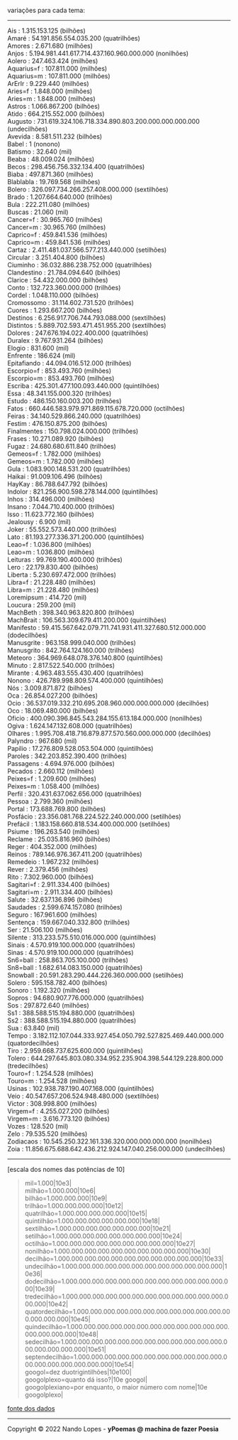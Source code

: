 variações para cada tema:  ___  Ais : 1.315.153.125 (bilhões)  Amaré : 54.191.856.554.035.200 (quatrilhões)  Amores : 2.671.680 (milhões)  Anjos : 5.194.981.441.617.714.437.160.960.000.000 (nonilhões)  Aolero : 247.463.424 (milhões)  Aquarius=f : 107.811.000 (milhões)  Aquarius=m : 107.811.000 (milhões)  ArErIr : 9.229.440 (milhões)  Aries=f : 1.848.000 (milhões)  Aries=m : 1.848.000 (milhões)  Astros : 1.066.867.200 (bilhões)  Atido : 664.215.552.000 (bilhões)  Augusto : 731.619.324.106.718.334.890.803.200.000.000.000.000 (undecilhões)  Avevida : 8.581.511.232 (bilhões)  Babel : 1 (nonono)  Batismo : 32.640 (mil)  Beaba : 48.009.024 (milhões)  Becos : 298.456.756.332.134.400 (quatrilhões)  Biaba : 497.871.360 (milhões)  Blablabla : 19.769.568 (milhões)  Bolero : 326.097.734.266.257.408.000.000 (sextilhões)  Brado : 1.207.664.640.000 (trilhões)  Bula : 222.211.080 (milhões)  Buscas : 21.060 (mil)  Cancer=f : 30.965.760 (milhões)  Cancer=m : 30.965.760 (milhões)  Caprico=f : 459.841.536 (milhões)  Caprico=m : 459.841.536 (milhões)  Cartaz : 2.411.481.037.566.577.213.440.000 (setilhões)  Circular : 3.251.404.800 (bilhões)  Ciuminho : 36.032.886.238.752.000 (quatrilhões)  Clandestino : 21.784.094.640 (bilhões)  Clarice : 54.432.000.000 (bilhões)  Conto : 132.723.360.000.000 (trilhões)  Cordel : 1.048.110.000 (bilhões)  Cromossomo : 31.114.602.731.520 (trilhões)  Cuores : 1.293.667.200 (bilhões)  Destinos : 6.256.917.706.744.793.088.000 (sextilhões)  Distintos : 5.889.702.593.471.451.955.200 (sextilhões)  Dolores : 247.676.194.022.400.000 (quatrilhões)  Duralex : 9.767.931.264 (bilhões)  Elogio : 831.600 (mil)  Enfrente : 186.624 (mil)  Epitafiando : 44.094.016.512.000 (trilhões)  Escorpio=f : 853.493.760 (milhões)  Escorpio=m : 853.493.760 (milhões)  Escriba : 425.301.477.100.093.440.000 (quintilhões)  Essa : 48.341.155.000.320 (trilhões)  Estudo : 486.150.160.003.200 (trilhões)  Fatos : 660.446.583.979.971.869.115.678.720.000 (octilhões)  Feiras : 34.140.529.866.240.000 (quatrilhões)  Festim : 476.150.875.200 (bilhões)  Finalmentes : 150.798.024.000.000 (trilhões)  Frases : 10.271.089.920 (bilhões)  Fugaz : 24.680.680.611.840 (trilhões)  Gemeos=f : 1.782.000 (milhões)  Gemeos=m : 1.782.000 (milhões)  Gula : 1.083.900.148.531.200 (quatrilhões)  Haikai : 91.009.106.496 (bilhões)  HayKay : 86.788.647.792 (bilhões)  Indolor : 821.256.900.598.278.144.000 (quintilhões)  Inhos : 314.496.000 (milhões)  Insano : 7.044.710.400.000 (trilhões)  Isso : 11.623.772.160 (bilhões)  Jealousy : 6.900 (mil)  Joker : 55.552.573.440.000 (trilhões)  Lato : 81.193.277.336.371.200.000 (quintilhões)  Leao=f : 1.036.800 (milhões)  Leao=m : 1.036.800 (milhões)  Leituras : 99.769.190.400.000 (trilhões)  Lero : 22.179.830.400 (bilhões)  Liberta : 5.230.697.472.000 (trilhões)  Libra=f : 21.228.480 (milhões)  Libra=m : 21.228.480 (milhões)  Loremipsum : 414.720 (mil)  Loucura : 259.200 (mil)  MachBeth : 398.340.963.820.800 (trilhões)  MachBrait : 106.563.309.679.411.200.000 (quintilhões)  Manifesto : 59.415.567.642.079.711.741.931.411.327.680.512.000.000 (dodecilhões)  Manusgrite : 963.158.999.040.000 (trilhões)  Manusgrito : 842.764.124.160.000 (trilhões)  Meteoro : 364.969.648.078.376.140.800 (quintilhões)  Minuto : 2.817.522.540.000 (trilhões)  Mirante : 4.963.483.555.430.400 (quatrilhões)  Nonono : 426.789.998.809.574.400.000 (quintilhões)  Nós : 3.009.871.872 (bilhões)  Oca : 26.854.027.200 (bilhões)  Ocio : 36.537.019.332.210.695.208.960.000.000.000.000 (decilhões)  Oco : 18.069.480.000 (bilhões)  Oficio : 400.090.396.845.543.284.155.613.184.000.000 (nonilhões)  Ogiva : 1.624.147.132.608.000 (quatrilhões)  Olhares : 1.995.708.418.716.879.877.570.560.000.000.000 (decilhões)  Palyndro : 967.680 (mil)  Papilio : 17.276.809.528.053.504.000 (quintilhões)  Paroles : 342.203.852.390.400 (trilhões)  Passagens : 4.694.976.000 (bilhões)  Pecados : 2.660.112 (milhões)  Peixes=f : 1.209.600 (milhões)  Peixes=m : 1.058.400 (milhões)  Perfil : 320.431.637.062.656.000 (quatrilhões)  Pessoa : 2.799.360 (milhões)  Portal : 173.688.769.800 (bilhões)  Posfácio : 23.356.081.768.224.522.240.000.000 (setilhões)  Prefácil : 1.183.158.660.818.534.400.000.000 (setilhões)  Psiume : 196.263.540 (milhões)  Reclame : 25.035.816.960 (bilhões)  Reger : 404.352.000 (milhões)  Reinos : 789.146.976.367.411.200 (quatrilhões)  Remedeio : 1.967.232 (milhões)  Rever : 2.379.456 (milhões)  Rito : 7.302.960.000 (bilhões)  Sagitari=f : 2.911.334.400 (bilhões)  Sagitari=m : 2.911.334.400 (bilhões)  Salute : 32.637.136.896 (bilhões)  Saudades : 2.599.674.157.080 (trilhões)  Seguro : 167.961.600 (milhões)  Sentença : 159.667.040.332.800 (trilhões)  Ser : 21.506.100 (milhões)  Silente : 313.233.575.510.016.000.000 (quintilhões)  Sinais : 4.570.919.100.000.000 (quatrilhões)  Sinas : 4.570.919.100.000.000 (quatrilhões)  Sn6=ball : 258.863.705.100.000 (trilhões)  Sn8=ball : 1.682.614.083.150.000 (quatrilhões)  Snowball : 20.591.283.290.444.226.360.000.000 (setilhões)  Solero : 595.158.782.400 (bilhões)  Sonoro : 1.192.320 (milhões)  Sopros : 94.680.907.776.000.000 (quatrilhões)  Sos : 297.872.640 (milhões)  Ss1 : 388.588.515.194.880.000 (quatrilhões)  Ss2 : 388.588.515.194.880.000 (quatrilhões)  Sua : 63.840 (mil)  Tempo : 3.182.112.107.044.333.927.454.050.792.527.825.469.440.000.000 (quatordecilhões)  Tiro : 2.959.668.737.625.600.000 (quintilhões)  Tolero : 644.297.645.803.080.334.952.235.904.398.544.129.228.800.000 (tredecilhões)  Touro=f : 1.254.528 (milhões)  Touro=m : 1.254.528 (milhões)  Usinas : 102.938.787.190.407.168.000 (quintilhões)  Veio : 40.547.657.206.524.948.480.000 (sextilhões)  Victor : 308.998.800 (milhões)  Virgem=f : 4.255.027.200 (bilhões)  Virgem=m : 3.616.773.120 (bilhões)  Vozes : 128.520 (mil)  Zelo : 79.535.520 (milhões)  Zodiacaos : 10.545.250.322.161.336.320.000.000.000.000 (nonilhões)  Zoia : 11.856.675.688.642.436.212.924.147.040.256.000.000 (undecilhões)  ___[escala dos nomes das potências de 10]  > mil=1.000|10e3|  > milhão=1.000.000|10e6|  > bilhão=1.000.000.000|10e9|  > trilhão=1.000.000.000.000|10e12|  > quatrilhão=1.000.000.000.000.000|10e15|  > quintilhão=1.000.000.000.000.000.000|10e18|  > sextilhão=1.000.000.000.000.000.000.000|10e21|  > setilhão=1.000.000.000.000.000.000.000.000|10e24|  > octilhão=1.000.000.000.000.000.000.000.000.000|10e27|  > nonilhão=1.000.000.000.000.000.000.000.000.000.000|10e30|  > decilhão=1.000.000.000.000.000.000.000.000.000.000.000|10e33|  > undecilhão=1.000.000.000.000.000.000.000.000.000.000.000.000|10e36|  > dodecilhão=1.000.000.000.000.000.000.000.000.000.000.000.000.000|10e39|  > tredecilhão=1.000.000.000.000.000.000.000.000.000.000.000.000.000.000|10e42|  > quatordecilhão=1.000.000.000.000.000.000.000.000.000.000.000.000.000.000.000|10e45|  > quindecilhão=1.000.000.000.000.000.000.000.000.000.000.000.000.000.000.000.000|10e48|  > sedecilhão=1.000.000.000.000.000.000.000.000.000.000.000.000.000.000.000.000.000|10e51|  > septendecilhão=1.000.000.000.000.000.000.000.000.000.000.000.000.000.000.000.000.000.000|10e54|  > googol=dez duotrigintilhões|10e100|  > googolplexo=quanto dá isso?|10e googol|  > googolplexiano=por enquanto, o maior número com nome|10e googolplexo|  [fonte dos dados](http://www.fisica-interessante.com/matematica-divertida-ordens-classes-multiplos.html)  ___Copyright © 2022 Nando Lopes - **yPoemas @ machina de fazer Poesia**